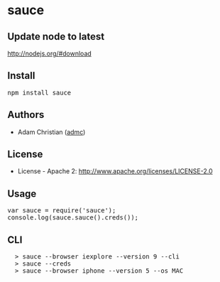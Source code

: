 # sauce 

## Update node to latest

http://nodejs.org/#download

## Install

<pre>
npm install sauce
</pre>

## Authors

  - Adam Christian ([admc](http://github.com/admc))
  
## License

  * License - Apache 2: http://www.apache.org/licenses/LICENSE-2.0

## Usage

<pre>
var sauce = require('sauce');
console.log(sauce.sauce().creds());
</pre>

## CLI

<pre>
  > sauce --browser iexplore --version 9 --cli
  > sauce --creds
  > sauce --browser iphone --version 5 --os MAC
</pre>


